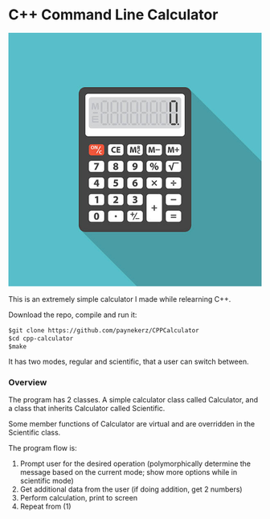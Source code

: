 ﻿# C++ Command Line Calculator

![Calculator](./images/istockphoto-603187710-612x612.jpg)

This is an extremely simple calculator I made while relearning C++.

Download the repo, compile and run it:

```
$git clone https://github.com/paynekerz/CPPCalculator
$cd cpp-calculator
$make
```

It has two modes, regular and scientific, that a user can switch between.

### Overview

The program has 2 classes. A simple calculator class called Calculator, and a class that inherits Calculator called Scientific.

Some member functions of Calculator are virtual and are overridden in the Scientific class.

The program flow is:

1. Prompt user for the desired operation (polymorphically determine the message based on the current mode; show more options while in scientific mode)
2. Get additional data from the user (if doing addition, get 2 numbers)
3. Perform calculation, print to screen
4. Repeat from (1)
